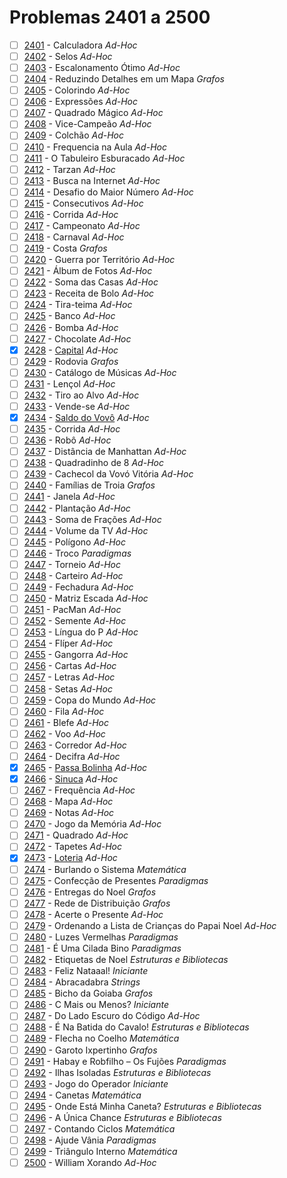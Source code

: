 # Problemas 2401 a 2500

  - [ ] [2401](https://www.urionlinejudge.com.br/judge/pt/problems/view/2401) - Calculadora *Ad-Hoc*
  - [ ] [2402](https://www.urionlinejudge.com.br/judge/pt/problems/view/2402) - Selos *Ad-Hoc*
  - [ ] [2403](https://www.urionlinejudge.com.br/judge/pt/problems/view/2403) - Escalonamento Ótimo *Ad-Hoc*
  - [ ] [2404](https://www.urionlinejudge.com.br/judge/pt/problems/view/2404) - Reduzindo Detalhes em um Mapa *Grafos*
  - [ ] [2405](https://www.urionlinejudge.com.br/judge/pt/problems/view/2405) - Colorindo *Ad-Hoc*
  - [ ] [2406](https://www.urionlinejudge.com.br/judge/pt/problems/view/2406) - Expressões *Ad-Hoc*
  - [ ] [2407](https://www.urionlinejudge.com.br/judge/pt/problems/view/2407) - Quadrado Mágico *Ad-Hoc*
  - [ ] [2408](https://www.urionlinejudge.com.br/judge/pt/problems/view/2408) - Vice-Campeão *Ad-Hoc*
  - [ ] [2409](https://www.urionlinejudge.com.br/judge/pt/problems/view/2409) - Colchão *Ad-Hoc*
  - [ ] [2410](https://www.urionlinejudge.com.br/judge/pt/problems/view/2410) - Frequencia na Aula *Ad-Hoc*
  - [ ] [2411](https://www.urionlinejudge.com.br/judge/pt/problems/view/2411) - O Tabuleiro Esburacado *Ad-Hoc*
  - [ ] [2412](https://www.urionlinejudge.com.br/judge/pt/problems/view/2412) - Tarzan *Ad-Hoc*
  - [ ] [2413](https://www.urionlinejudge.com.br/judge/pt/problems/view/2413) - Busca na Internet *Ad-Hoc*
  - [ ] [2414](https://www.urionlinejudge.com.br/judge/pt/problems/view/2414) - Desafio do Maior Número *Ad-Hoc*
  - [ ] [2415](https://www.urionlinejudge.com.br/judge/pt/problems/view/2415) - Consecutivos *Ad-Hoc*
  - [ ] [2416](https://www.urionlinejudge.com.br/judge/pt/problems/view/2416) - Corrida *Ad-Hoc*
  - [ ] [2417](https://www.urionlinejudge.com.br/judge/pt/problems/view/2417) - Campeonato *Ad-Hoc*
  - [ ] [2418](https://www.urionlinejudge.com.br/judge/pt/problems/view/2418) - Carnaval *Ad-Hoc*
  - [ ] [2419](https://www.urionlinejudge.com.br/judge/pt/problems/view/2419) - Costa *Grafos*
  - [ ] [2420](https://www.urionlinejudge.com.br/judge/pt/problems/view/2420) - Guerra por Território *Ad-Hoc*
  - [ ] [2421](https://www.urionlinejudge.com.br/judge/pt/problems/view/2421) - Álbum de Fotos *Ad-Hoc*
  - [ ] [2422](https://www.urionlinejudge.com.br/judge/pt/problems/view/2422) - Soma das Casas *Ad-Hoc*
  - [ ] [2423](https://www.urionlinejudge.com.br/judge/pt/problems/view/2423) - Receita de Bolo *Ad-Hoc*
  - [ ] [2424](https://www.urionlinejudge.com.br/judge/pt/problems/view/2424) - Tira-teima *Ad-Hoc*
  - [ ] [2425](https://www.urionlinejudge.com.br/judge/pt/problems/view/2425) - Banco *Ad-Hoc*
  - [ ] [2426](https://www.urionlinejudge.com.br/judge/pt/problems/view/2426) - Bomba *Ad-Hoc*
  - [ ] [2427](https://www.urionlinejudge.com.br/judge/pt/problems/view/2427) - Chocolate *Ad-Hoc*
  - [x] [2428](https://www.urionlinejudge.com.br/judge/pt/problems/view/2428) - [Capital](2428.poti) *Ad-Hoc*
  - [ ] [2429](https://www.urionlinejudge.com.br/judge/pt/problems/view/2429) - Rodovia *Grafos*
  - [ ] [2430](https://www.urionlinejudge.com.br/judge/pt/problems/view/2430) - Catálogo de Músicas *Ad-Hoc*
  - [ ] [2431](https://www.urionlinejudge.com.br/judge/pt/problems/view/2431) - Lençol *Ad-Hoc*
  - [ ] [2432](https://www.urionlinejudge.com.br/judge/pt/problems/view/2432) - Tiro ao Alvo *Ad-Hoc*
  - [ ] [2433](https://www.urionlinejudge.com.br/judge/pt/problems/view/2433) - Vende-se *Ad-Hoc*
  - [x] [2434](https://www.urionlinejudge.com.br/judge/pt/problems/view/2434) - [Saldo do Vovô](2434.poti) *Ad-Hoc*
  - [ ] [2435](https://www.urionlinejudge.com.br/judge/pt/problems/view/2435) - Corrida *Ad-Hoc*
  - [ ] [2436](https://www.urionlinejudge.com.br/judge/pt/problems/view/2436) - Robô *Ad-Hoc*
  - [ ] [2437](https://www.urionlinejudge.com.br/judge/pt/problems/view/2437) - Distância de Manhattan *Ad-Hoc*
  - [ ] [2438](https://www.urionlinejudge.com.br/judge/pt/problems/view/2438) - Quadradinho de 8 *Ad-Hoc*
  - [ ] [2439](https://www.urionlinejudge.com.br/judge/pt/problems/view/2439) - Cachecol da Vovó Vitória *Ad-Hoc*
  - [ ] [2440](https://www.urionlinejudge.com.br/judge/pt/problems/view/2440) - Famílias de Troia *Grafos*
  - [ ] [2441](https://www.urionlinejudge.com.br/judge/pt/problems/view/2441) - Janela *Ad-Hoc*
  - [ ] [2442](https://www.urionlinejudge.com.br/judge/pt/problems/view/2442) - Plantação *Ad-Hoc*
  - [ ] [2443](https://www.urionlinejudge.com.br/judge/pt/problems/view/2443) - Soma de Frações *Ad-Hoc*
  - [ ] [2444](https://www.urionlinejudge.com.br/judge/pt/problems/view/2444) - Volume da TV *Ad-Hoc*
  - [ ] [2445](https://www.urionlinejudge.com.br/judge/pt/problems/view/2445) - Polígono *Ad-Hoc*
  - [ ] [2446](https://www.urionlinejudge.com.br/judge/pt/problems/view/2446) - Troco *Paradigmas*
  - [ ] [2447](https://www.urionlinejudge.com.br/judge/pt/problems/view/2447) - Torneio *Ad-Hoc*
  - [ ] [2448](https://www.urionlinejudge.com.br/judge/pt/problems/view/2448) - Carteiro *Ad-Hoc*
  - [ ] [2449](https://www.urionlinejudge.com.br/judge/pt/problems/view/2449) - Fechadura *Ad-Hoc*
  - [ ] [2450](https://www.urionlinejudge.com.br/judge/pt/problems/view/2450) - Matriz Escada *Ad-Hoc*
  - [ ] [2451](https://www.urionlinejudge.com.br/judge/pt/problems/view/2451) - PacMan *Ad-Hoc*
  - [ ] [2452](https://www.urionlinejudge.com.br/judge/pt/problems/view/2452) - Semente *Ad-Hoc*
  - [ ] [2453](https://www.urionlinejudge.com.br/judge/pt/problems/view/2453) - Língua do P *Ad-Hoc*
  - [ ] [2454](https://www.urionlinejudge.com.br/judge/pt/problems/view/2454) - Flíper *Ad-Hoc*
  - [ ] [2455](https://www.urionlinejudge.com.br/judge/pt/problems/view/2455) - Gangorra *Ad-Hoc*
  - [ ] [2456](https://www.urionlinejudge.com.br/judge/pt/problems/view/2456) - Cartas *Ad-Hoc*
  - [ ] [2457](https://www.urionlinejudge.com.br/judge/pt/problems/view/2457) - Letras *Ad-Hoc*
  - [ ] [2458](https://www.urionlinejudge.com.br/judge/pt/problems/view/2458) - Setas *Ad-Hoc*
  - [ ] [2459](https://www.urionlinejudge.com.br/judge/pt/problems/view/2459) - Copa do Mundo *Ad-Hoc*
  - [ ] [2460](https://www.urionlinejudge.com.br/judge/pt/problems/view/2460) - Fila *Ad-Hoc*
  - [ ] [2461](https://www.urionlinejudge.com.br/judge/pt/problems/view/2461) - Blefe *Ad-Hoc*
  - [ ] [2462](https://www.urionlinejudge.com.br/judge/pt/problems/view/2462) - Voo *Ad-Hoc*
  - [ ] [2463](https://www.urionlinejudge.com.br/judge/pt/problems/view/2463) - Corredor *Ad-Hoc*
  - [ ] [2464](https://www.urionlinejudge.com.br/judge/pt/problems/view/2464) - Decifra *Ad-Hoc*
  - [x] [2465](https://www.urionlinejudge.com.br/judge/pt/problems/view/2465) - [Passa Bolinha](2465.poti) *Ad-Hoc*
  - [x] [2466](https://www.urionlinejudge.com.br/judge/pt/problems/view/2466) - [Sinuca](2466.poti) *Ad-Hoc*
  - [ ] [2467](https://www.urionlinejudge.com.br/judge/pt/problems/view/2467) - Frequência *Ad-Hoc*
  - [ ] [2468](https://www.urionlinejudge.com.br/judge/pt/problems/view/2468) - Mapa *Ad-Hoc*
  - [ ] [2469](https://www.urionlinejudge.com.br/judge/pt/problems/view/2469) - Notas *Ad-Hoc*
  - [ ] [2470](https://www.urionlinejudge.com.br/judge/pt/problems/view/2470) - Jogo da Memória *Ad-Hoc*
  - [ ] [2471](https://www.urionlinejudge.com.br/judge/pt/problems/view/2471) - Quadrado *Ad-Hoc*
  - [ ] [2472](https://www.urionlinejudge.com.br/judge/pt/problems/view/2472) - Tapetes *Ad-Hoc*
  - [x] [2473](https://www.urionlinejudge.com.br/judge/pt/problems/view/2473) - [Loteria](2473.poti) *Ad-Hoc*
  - [ ] [2474](https://www.urionlinejudge.com.br/judge/pt/problems/view/2474) - Burlando o Sistema *Matemática*
  - [ ] [2475](https://www.urionlinejudge.com.br/judge/pt/problems/view/2475) - Confecção de Presentes *Paradigmas*
  - [ ] [2476](https://www.urionlinejudge.com.br/judge/pt/problems/view/2476) - Entregas do Noel *Grafos*
  - [ ] [2477](https://www.urionlinejudge.com.br/judge/pt/problems/view/2477) - Rede de Distribuição *Grafos*
  - [ ] [2478](https://www.urionlinejudge.com.br/judge/pt/problems/view/2478) - Acerte o Presente *Ad-Hoc*
  - [ ] [2479](https://www.urionlinejudge.com.br/judge/pt/problems/view/2479) - Ordenando a Lista de Crianças do Papai Noel *Ad-Hoc*
  - [ ] [2480](https://www.urionlinejudge.com.br/judge/pt/problems/view/2480) - Luzes Vermelhas *Paradigmas*
  - [ ] [2481](https://www.urionlinejudge.com.br/judge/pt/problems/view/2481) - É Uma Cilada Bino *Paradigmas*
  - [ ] [2482](https://www.urionlinejudge.com.br/judge/pt/problems/view/2482) - Etiquetas de Noel *Estruturas e Bibliotecas*
  - [ ] [2483](https://www.urionlinejudge.com.br/judge/pt/problems/view/2483) - Feliz Nataaal! *Iniciante*
  - [ ] [2484](https://www.urionlinejudge.com.br/judge/pt/problems/view/2484) - Abracadabra *Strings*
  - [ ] [2485](https://www.urionlinejudge.com.br/judge/pt/problems/view/2485) - Bicho da Goiaba *Grafos*
  - [ ] [2486](https://www.urionlinejudge.com.br/judge/pt/problems/view/2486) - C Mais ou Menos? *Iniciante*
  - [ ] [2487](https://www.urionlinejudge.com.br/judge/pt/problems/view/2487) - Do Lado Escuro do Código *Ad-Hoc*
  - [ ] [2488](https://www.urionlinejudge.com.br/judge/pt/problems/view/2488) - É Na Batida do Cavalo! *Estruturas e Bibliotecas*
  - [ ] [2489](https://www.urionlinejudge.com.br/judge/pt/problems/view/2489) - Flecha no Coelho *Matemática*
  - [ ] [2490](https://www.urionlinejudge.com.br/judge/pt/problems/view/2490) - Garoto Ixpertinho *Grafos*
  - [ ] [2491](https://www.urionlinejudge.com.br/judge/pt/problems/view/2491) - Habay e Robfilho – Os Fujões *Paradigmas*
  - [ ] [2492](https://www.urionlinejudge.com.br/judge/pt/problems/view/2492) - Ilhas Isoladas *Estruturas e Bibliotecas*
  - [ ] [2493](https://www.urionlinejudge.com.br/judge/pt/problems/view/2493) - Jogo do Operador *Iniciante*
  - [ ] [2494](https://www.urionlinejudge.com.br/judge/pt/problems/view/2494) - Canetas *Matemática*
  - [ ] [2495](https://www.urionlinejudge.com.br/judge/pt/problems/view/2495) - Onde Está Minha Caneta? *Estruturas e Bibliotecas*
  - [ ] [2496](https://www.urionlinejudge.com.br/judge/pt/problems/view/2496) - A Única Chance *Estruturas e Bibliotecas*
  - [ ] [2497](https://www.urionlinejudge.com.br/judge/pt/problems/view/2497) - Contando Ciclos *Matemática*
  - [ ] [2498](https://www.urionlinejudge.com.br/judge/pt/problems/view/2498) - Ajude Vânia *Paradigmas*
  - [ ] [2499](https://www.urionlinejudge.com.br/judge/pt/problems/view/2499) - Triângulo Interno *Matemática*
  - [ ] [2500](https://www.urionlinejudge.com.br/judge/pt/problems/view/2500) - William Xorando *Ad-Hoc*